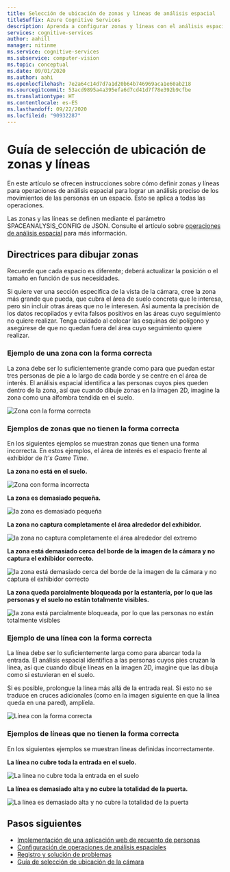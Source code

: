 ```yaml
---
title: Selección de ubicación de zonas y líneas de análisis espacial
titleSuffix: Azure Cognitive Services
description: Aprenda a configurar zonas y líneas con el análisis espacial
services: cognitive-services
author: aahill
manager: nitinme
ms.service: cognitive-services
ms.subservice: computer-vision
ms.topic: conceptual
ms.date: 09/01/2020
ms.author: aahi
ms.openlocfilehash: 7e2a64c14d7d7a1d20b64b746969aca1e60ab218
ms.sourcegitcommit: 53acd9895a4a395efa6d7cd41d7f78e392b9cfbe
ms.translationtype: HT
ms.contentlocale: es-ES
ms.lasthandoff: 09/22/2020
ms.locfileid: "90932287"
---
```

# <a name="zone-and-line-placement-guide"></a>Guía de selección de ubicación de zonas y líneas

En este artículo se ofrecen instrucciones sobre cómo definir zonas y líneas para operaciones de análisis espacial para lograr un análisis preciso de los movimientos de las personas en un espacio. Esto se aplica a todas las operaciones. 

Las zonas y las líneas se definen mediante el parámetro SPACEANALYSIS_CONFIG de JSON. Consulte el artículo sobre [operaciones de análisis espacial](spatial-analysis-operations.md) para más información.

## <a name="guidelines-for-drawing-zones"></a>Directrices para dibujar zonas

Recuerde que cada espacio es diferente; deberá actualizar la posición o el tamaño en función de sus necesidades.

Si quiere ver una sección específica de la vista de la cámara, cree la zona más grande que pueda, que cubra el área de suelo concreta que le interesa, pero sin incluir otras áreas que no le interesen. Así aumenta la precisión de los datos recopilados y evita falsos positivos en las áreas cuyo seguimiento no quiere realizar. Tenga cuidado al colocar las esquinas del polígono y asegúrese de que no quedan fuera del área cuyo seguimiento quiere realizar.  

### <a name="example-of-a-well-shaped-zone"></a>Ejemplo de una zona con la forma correcta

La zona debe ser lo suficientemente grande como para que puedan estar tres personas de pie a lo largo de cada borde y se centre en el área de interés. El análisis espacial identifica a las personas cuyos pies queden dentro de la zona, así que cuando dibuje zonas en la imagen 2D, imagine la zona como una alfombra tendida en el suelo.

![Zona con la forma correcta](./media/spatial-analysis/zone-good-example.png)

### <a name="examples-of-zones-that-arent-well-shaped"></a>Ejemplos de zonas que no tienen la forma correcta

En los siguientes ejemplos se muestran zonas que tienen una forma incorrecta. En estos ejemplos, el área de interés es el espacio frente al exhibidor de *It's Game Time*.

**La zona no está en el suelo.**

![Zona con forma incorrecta](./media/spatial-analysis/zone-not-on-floor.png) 

**La zona es demasiado pequeña.**

![la zona es demasiado pequeña](./media/spatial-analysis/zone-too-small.png)

**La zona no captura completamente el área alrededor del exhibidor.**

![la zona no captura completamente el área alrededor del extremo](./media/spatial-analysis/zone-bad-capture.png)

**La zona está demasiado cerca del borde de la imagen de la cámara y no captura el exhibidor correcto.**

![la zona está demasiado cerca del borde de la imagen de la cámara y no captura el exhibidor correcto](./media/spatial-analysis/zone-edge.png)

**La zona queda parcialmente bloqueada por la estantería, por lo que las personas y el suelo no están totalmente visibles.**

![la zona está parcialmente bloqueada, por lo que las personas no están totalmente visibles](./media/spatial-analysis/zone-partially-blocked.png)

### <a name="example-of-a-well-shaped-line"></a>Ejemplo de una línea con la forma correcta

La línea debe ser lo suficientemente larga como para abarcar toda la entrada. El análisis espacial identifica a las personas cuyos pies cruzan la línea, así que cuando dibuje líneas en la imagen 2D, imagine que las dibuja como si estuvieran en el suelo. 

Si es posible, prolongue la línea más allá de la entrada real. Si esto no se traduce en cruces adicionales (como en la imagen siguiente en que la línea queda en una pared), amplíela.

![Línea con la forma correcta](./media/spatial-analysis/zone-line-good-example.png)

### <a name="examples-of-lines-that-arent-well-shaped"></a>Ejemplos de líneas que no tienen la forma correcta

En los siguientes ejemplos se muestran líneas definidas incorrectamente.

**La línea no cubre toda la entrada en el suelo.**

![La línea no cubre toda la entrada en el suelo](./media/spatial-analysis/zone-line-bad-coverage.png)

**La línea es demasiado alta y no cubre la totalidad de la puerta.**

![La línea es demasiado alta y no cubre la totalidad de la puerta](./media/spatial-analysis/zone-line-too-high.png)

## <a name="next-steps"></a>Pasos siguientes

* [Implementación de una aplicación web de recuento de personas](spatial-analysis-web-app.md)
* [Configuración de operaciones de análisis espaciales](./spatial-analysis-operations.md)
* [Registro y solución de problemas](spatial-analysis-logging.md)
* [Guía de selección de ubicación de la cámara](spatial-analysis-camera-placement.md)
